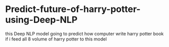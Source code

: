 # Predict-future-of-harry-potter-using-Deep-NLP
this Deep NLP model going to predict how computer write harry potter book if i feed all 8 volume of harry potter to this model
